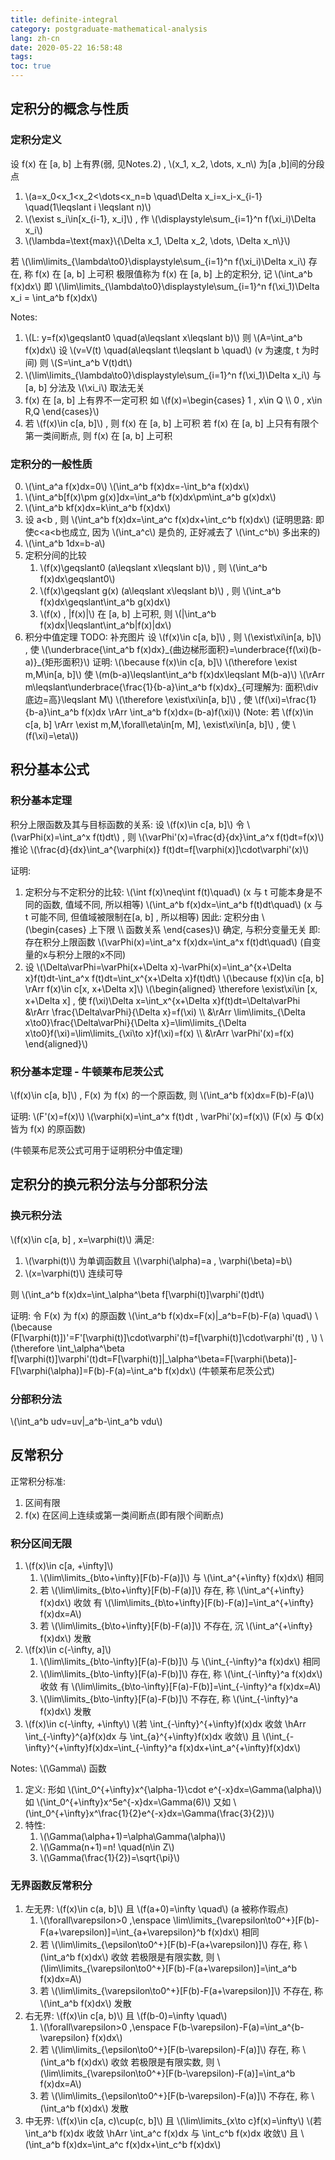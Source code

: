 ```yaml
---
title: definite-integral
category: postgraduate-mathematical-analysis
lang: zh-cn
date: 2020-05-22 16:58:48
tags:
toc: true
---
```


## 定积分的概念与性质

### 定积分定义

设 f(x) 在 [a, b] 上有界(弱, 见Notes.2) , \\(x_1, x_2, \dots, x_n\\) 为[a ,b]间的分段点
1. \\(a=x_0<x_1<x_2<\dots<x_n=b \quad\Delta x_i=x_i-x_{i-1} \quad(1\leqslant i \leqslant n)\\)
2. \\(\exist s_i\in[x_{i-1}, x_i]\\) , 作 \\(\displaystyle\sum_{i=1}^n f(\xi_i)\Delta x_i\\)
3. \\(\lambda=\text{max}\\{\Delta x_1, \Delta x_2, \dots, \Delta x_n\\}\\)

若 \\(\lim\limits_{\lambda\to0}\displaystyle\sum_{i=1}^n f(\xi_i)\Delta x_i\\) 存在, 称 f(x) 在 [a, b] 上可积
极限值称为 f(x) 在 [a, b] 上的定积分, 记 \\(\int_a^b f(x)dx\\)
即 \\(\lim\limits_{\lambda\to0}\displaystyle\sum_{i=1}^n f(\xi_1)\Delta x_i = \int_a^b f(x)dx\\)

Notes:
1. \\(L: y=f(x)\geqslant0 \quad(a\leqslant x\leqslant b)\\)
   则 \\(A=\int_a^b f(x)dx\\)
   设 \\(v=V(t) \quad(a\leqslant t\leqslant b \quad\\) (v 为速度, t 为时间)
   则 \\(S=\int_a^b V(t)dt\\)
2. \\(\lim\limits_{\lambda\to0}\displaystyle\sum_{i=1}^n f(\xi_1)\Delta x_i\\) 与 [a, b] 分法及 \\(\xi_i\\) 取法无关
3. f(x) 在 [a, b] 上有界不一定可积
   如 \\(f(x)=\begin{cases} 1 , x\in Q \\\ 0 , x\in R,Q \end{cases}\\)
4. 若 \\(f(x)\in c[a, b]\\) , 则 f(x) 在 [a, b] 上可积
   若 f(x) 在 [a, b] 上只有有限个第一类间断点, 则 f(x) 在 [a, b] 上可积

### 定积分的一般性质

0. \\(\int_a^a f(x)dx=0\\)
   \\(\int_a^b f(x)dx=-\int_b^a f(x)dx\\)
1. \\(\int_a^b[f(x)\pm g(x)]dx=\int_a^b f(x)dx\pm\int_a^b g(x)dx\\)
2. \\(\int_a^b kf(x)dx=k\int_a^b f(x)dx\\)
3. 设 a<b , 则 \\(\int_a^b f(x)dx=\int_a^c f(x)dx+\int_c^b f(x)dx\\)
   (证明思路: 即使c<a<b也成立, 因为 \\(\int_a^c\\) 是负的, 正好减去了 \\(\int_c^b\\) 多出来的)
4. \\(\int_a^b 1dx=b-a\\)
5. 定积分间的比较
   1. \\(f(x)\geqslant0 (a\leqslant x\leqslant b)\\) , 则 \\(\int_a^b f(x)dx\geqslant0\\)
   2. \\(f(x)\geqslant g(x) (a\leqslant x\leqslant b)\\) , 则 \\(\int_a^b f(x)dx\geqslant\int_a^b g(x)dx\\)
   3. \\(f(x) , |f(x)|\\) 在 [a, b] 上可积, 则 \\(|\int_a^b f(x)dx|\leqslant\int_a^b|f(x)|dx\\)
6. 积分中值定理
   TODO: 补充图片
   设 \\(f(x)\in c[a, b]\\) , 则 \\(\exist\xi\in[a, b]\\) , 使 \\(\underbrace{\int_a^b f(x)dx}\_{曲边梯形面积}=\underbrace{f(\xi)(b-a)}_{矩形面积}\\)
   证明:
   \\(\because f(x)\in c[a, b]\\)
   \\(\therefore \exist m,M\in[a, b]\\)
   使 \\(m(b-a)\leqslant\int_a^b f(x)dx\leqslant M(b-a)\\)
   \\(\rArr m\leqslant\underbrace{\frac{1}{b-a}\int_a^b f(x)dx}\_{可理解为: 面积\div底边=高}\leqslant M\\)
   \\(\therefore \exist\xi\in[a, b]\\) , 使 \\(f(\xi)=\frac{1}{b-a}\int_a^b f(x)dx \rArr \int_a^b f(x)dx=(b-a)f(\xi)\\)
   (Note: 若 \\(f(x)\in c[a, b] \rArr \exist m,M,\forall\eta\in[m, M], \exist\xi\in[a, b]\\) , 使 \\(f(\xi)=\eta\\))

## 积分基本公式

### 积分基本定理

积分上限函数及其与目标函数的关系:
设 \\(f(x)\in c[a, b]\\) 令 \\(\varPhi(x)=\int_a^x f(t)dt\\) , 则 \\(\varPhi'(x)=\frac{d}{dx}\int_a^x f(t)dt=f(x)\\)
推论
\\(\frac{d}{dx}\int_a^{\varphi(x)} f(t)dt=f[\varphi(x)]\cdot\varphi'(x)\\)

证明:
1. 定积分与不定积分的比较:
   \\(\int f(x)\neq\int f(t)\quad\\) (x 与 t 可能本身是不同的函数, 值域不同, 所以相等)
   \\(\int_a^b f(x)dx=\int_a^b f(t)dt\quad\\) (x 与 t 可能不同, 但值域被限制在[a, b] , 所以相等)
   因此: 定积分由 \\(\begin{cases} 上下限 \\\ 函数关系 \end{cases}\\) 确定, 与积分变量无关
   即:
   存在积分上限函数 \\(\varPhi(x)=\int_a^x f(x)dx=\int_a^x f(t)dt\quad\\) (自变量的x与积分上限的x不同) 
2. 设 \\(\Delta\varPhi=\varPhi(x+\Delta x)-\varPhi(x)=\int_a^{x+\Delta x}f(t)dt-\int_a^x f(t)dt=\int_x^{x+\Delta x}f(t)dt\\)
   \\(\because f(x)\in c[a, b] \rArr f(x)\in c[x, x+\Delta x]\\)
   \\(\begin{aligned} \therefore \exist\xi\in [x, x+\Delta x] , 使 f(\xi)\Delta x=\int_x^{x+\Delta x}f(t)dt=\Delta\varPhi &\rArr \frac{\Delta\varPhi}{\Delta x}=f(\xi) \\\ &\rArr \lim\limits_{\Delta x\to0}\frac{\Delta\varPhi}{\Delta x}=\lim\limits_{\Delta x\to0}f(\xi)=\lim\limits_{\xi\to x}f(\xi)=f(x) \\\ &\rArr \varPhi'(x)=f(x) \end{aligned}\\)

### 积分基本定理 - 牛顿莱布尼茨公式

\\(f(x)\in c[a, b]\\) , F(x) 为 f(x) 的一个原函数, 则 \\(\int_a^b f(x)dx=F(b)-F(a)\\)

证明:
\\(F'(x)=f(x)\\)
\\(\varphi(x)=\int_a^x f(t)dt , \varPhi'(x)=f(x)\\)
(F(x) 与 Φ(x) 皆为 f(x) 的原函数)

(牛顿莱布尼茨公式可用于证明积分中值定理)

## 定积分的换元积分法与分部积分法

### 换元积分法

\\(f(x)\in c[a, b] , x=\varphi(t)\\) 满足:
1. \\(\varphi(t)\\) 为单调函数且 \\(\varphi(\alpha)=a , \varphi(\beta)=b\\)
2. \\(x=\varphi(t)\\) 连续可导

则 \\(\int_a^b f(x)dx=\int_\alpha^\beta f[\varphi(t)]\varphi'(t)dt\\)

证明:
令 F(x) 为 f(x) 的原函数
\\(\int_a^b f(x)dx=F(x)|\_a^b=F(b)-F(a) \quad\\) 
\\(\because (F[\varphi(t)])'=F'[\varphi(t)]\cdot\varphi'(t)=f[\varphi(t)]\cdot\varphi'(t) , \\)
\\(\therefore \int_\alpha^\beta f[\varphi(t)]\varphi'(t)dt=F[\varphi(t)]|_\alpha^\beta=F[\varphi(\beta)]-F[\varphi(\alpha)]=F(b)-F(a)=\int\_a^b f(x)dx\\) (牛顿莱布尼茨公式)

### 分部积分法

\\(\int_a^b udv=uv|_a^b-\int_a^b vdu\\)

## 反常积分

正常积分标准:
1. 区间有限
2. f(x) 在区间上连续或第一类间断点(即有限个间断点)

### 积分区间无限

1. \\(f(x)\in c[a, +\infty]\\)
   1. \\(\lim\limits_{b\to+\infty}[F(b)-F(a)]\\) 与 \\(\int_a^{+\infty} f(x)dx\\) 相同
   2. 若 \\(\lim\limits_{b\to+\infty}[F(b)-F(a)]\\) 存在, 称 \\(\int_a^{+\infty} f(x)dx\\) 收敛
      有 \\(\lim\limits_{b\to+\infty}[F(b)-F(a)]=\int_a^{+\infty} f(x)dx=A\\)
   3. 若 \\(\lim\limits_{b\to+\infty}[F(b)-F(a)]\\) 不存在, 沉 \\(\int_a^{+\infty} f(x)dx\\) 发散
2. \\(f(x)\in c(-\infty, a]\\)
   1. \\(\lim\limits_{b\to-\infty}[F(a)-F(b)]\\) 与 \\(\int_{-\infty}^a f(x)dx\\) 相同
   2. \\(\lim\limits_{b\to-\infty}[F(a)-F(b)]\\) 存在, 称 \\(\int_{-\infty}^a f(x)dx\\) 收敛
      有 \\(\lim\limits_{b\to-\infty}[F(a)-F(b)]=\int_{-\infty}^a f(x)dx=A\\)
   3. \\(\lim\limits_{b\to-\infty}[F(a)-F(b)]\\) 不存在, 称 \\(\int_{-\infty}^a f(x)dx\\) 发散
3. \\(f(x)\in c(-\infty, +\infty\\)
   \\(若 \int_{-\infty}^{+\infty}f(x)dx 收敛 \hArr \int_{-\infty}^{a}f(x)dx 与 \int_{a}^{+\infty}f(x)dx 收敛\\)
   且 \\(\int_{-\infty}^{+\infty}f(x)dx=\int_{-\infty}^a f(x)dx+\int_a^{+\infty}f(x)dx\\)

Notes:
\\(\Gamma\\) 函数
1. 定义:
   形如 \\(\int_0^{+\infty}x^{\alpha-1}\cdot e^{-x}dx=\Gamma(\alpha)\\)
   如 \\(\int_0^{+\infty}x^5e^{-x}dx=\Gamma(6)\\)
   又如 \\(\int_0^{+\infty}x^\frac{1}{2}e^{-x}dx=\Gamma(\frac{3}{2})\\)
2. 特性:
   1. \\(\Gamma(\alpha+1)=\alpha\Gamma(\alpha)\\)
   2. \\(\Gamma(n+1)=n! \quad(n\in Z\\)
   3. \\(\Gamma(\frac{1}{2})=\sqrt{\pi}\\)

### 无界函数反常积分

1. 左无界: \\(f(x)\in c(a, b]\\) 且 \\(f(a+0)=\infty \quad\\) (a 被称作瑕点)
   1. \\(\forall\varepsilon>0 ,\enspace \lim\limits_{\varepsilon\to0^+}[F(b)-F(a+\varepsilon)]=\int_{a+\varepsilon}^b f(x)dx\\) 相同
   2. 若 \\(\lim\limits_{\epsilon\to0^+}[F(b)-F(a+\varepsilon)]\\) 存在, 称 \\(\int_a^b f(x)dx\\) 收敛
      若极限是有限实数, 则 \\(\lim\limits_{\varepsilon\to0^+}[F(b)-F(a+\varepsilon)]=\int_a^b f(x)dx=A\\)
   3. 若 \\(\lim\limits_{\varepsilon\to0^+}[F(b)-F(a+\varepsilon)]\\) 不存在, 称 \\(\int_a^b f(x)dx\\) 发散
2. 右无界: \\(f(x)\in c[a, b)\\) 且 \\(f(b-0)=\infty \quad\\)
   1. \\(\forall\varepsilon>0 ,\enspace F(b-\varepsilon)-F(a)=\int_a^{b-\varepsilon} f(x)dx\\\)
   2. 若 \\(\lim\limits_{\epsilon\to0^+}[F(b-\varepsilon)-F(a)]\\) 存在, 称 \\(\int_a^b f(x)dx\\) 收敛
      若极限是有限实数, 则 \\(\lim\limits_{\varepsilon\to0^+}[F(b-\varepsilon)-F(a)]=\int_a^b f(x)dx=A\\)
   3. 若 \\(\lim\limits_{\epsilon\to0^+}[F(b-\varepsilon)-F(a)]\\) 不存在, 称 \\(\int_a^b f(x)dx\\) 发散
3. 中无界: \\(f(x)\in c[a, c)\cup(c, b]\\) 且 \\(\lim\limits_{x\to c}f(x)=\infty\\)
   \\(若 \int_a^b f(x)dx 收敛 \hArr \int_a^c f(x)dx 与 \int_c^b f(x)dx 收敛\\)
   且 \\(\int_a^b f(x)dx=\int_a^c f(x)dx+\int_c^b f(x)dx\\)